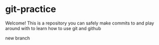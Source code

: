 # git-practice

Welcome! This is a repository you can safely make commits to and play around with to learn how to use git and github

new branch

